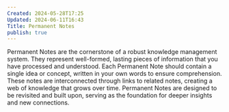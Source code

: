 ```yaml
---
Created: 2024-05-28T17:25
Updated: 2024-06-11T16:43
Title: Permanent Notes
publish: true
---
```

Permanent Notes are the cornerstone of a robust knowledge management system. They represent well-formed, lasting pieces of information that you have processed and understood. Each Permanent Note should contain a single idea or concept, written in your own words to ensure comprehension. These notes are interconnected through links to related notes, creating a web of knowledge that grows over time. Permanent Notes are designed to be revisited and built upon, serving as the foundation for deeper insights and new connections.